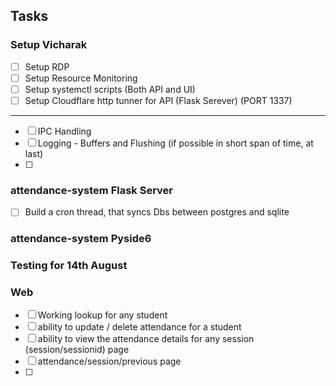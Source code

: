 ## Tasks

### Setup Vicharak

- [ ] Setup RDP
- [ ] Setup Resource Monitoring
- [ ] Setup systemctl scripts (Both API and UI)
- [ ] Setup Cloudflare http tunner for API (Flask Serever) (PORT 1337)

---

- [ ] IPC Handling
- [ ] Logging - Buffers and Flushing (if possible in short span of time, at last)
- [ ]

### attendance-system Flask Server

- [ ] Build a cron thread, that syncs Dbs between postgres and sqlite

### attendance-system Pyside6

### Testing for 14th August

### Web

- [ ] Working lookup for any student
- [ ] ability to update / delete attendance for a student
- [ ] ability to view the attendance details for any session (session/sessionid) page
- [ ] attendance/session/previous page
- [ ]
